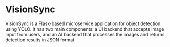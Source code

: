 # VisionSync
VisionSync is a Flask-based microservice application for object detection using YOLO. It has two main components: a UI backend that accepts image input from users, and an AI backend that processes the images and returns detection results in JSON format.
